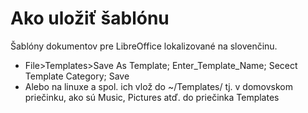 # Ako uložiť šablónu

Šablóny dokumentov pre LibreOffice lokalizované na slovenčinu.

* File>Templates>Save As Template; Enter_Template_Name; Secect Template Category; Save
* Alebo na linuxe a spol. ich vlož do ~/Templates/ 
tj. v domovskom priečinku, ako sú Music, Pictures atď. do priečinka Templates
